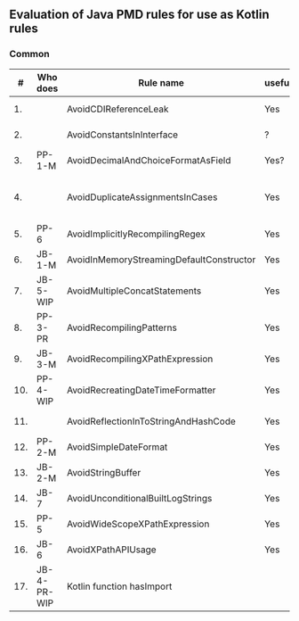 Evaluation of Java PMD rules for use as Kotlin rules
---
### Common

| #   | Who does    | Rule name                                | useful | complexity | used by sponsors | importance  | already available | note / to investigate                                                                                                   |
|-----|-------------|------------------------------------------|--------|------------|------------------|-------------|-------------------|-------------------------------------------------------------------------------------------------------------------------|
| 1.  |             | AvoidCDIReferenceLeak                    | Yes    | Medium     | No               | Low         | Not found         | Kotlin mostly not used with Java/JakartaEE                                                                              |
| 2.  |             | AvoidConstantsInInterface                | ?      | Low?       | Yes              | Low         | Not found         | To investiate                                                                                                           |
| 3.  | PP-1-M      | AvoidDecimalAndChoiceFormatAsField       | Yes?   | Low        | Yes              | High        | Not found         | NumberFormat/DateFormat not included?                                                                                   |
| 4.  |             | AvoidDuplicateAssignmentsInCases         | Yes    | Medium     | Yes              | Low/Medium  | Partly found      | Detekt:DuplicateCaseInWhenExpression has overlap but is not the same. Add example, doc, Questionable if occuring often. |
| 5.  | PP-6        | AvoidImplicitlyRecompilingRegex          | Yes    | High       | Yes              | High        | Not found         | Kotlin has own String/regex, also occurs here? support both?                                                            |
| 6.  | JB-1-M      | AvoidInMemoryStreamingDefaultConstructor | Yes    | Low        | Yes              | High        | Not found         | Kotlin types? -> No                                                                                                     |
| 7.  | JB-5-WIP    | AvoidMultipleConcatStatements            | Yes    | Medium     | Yes              | High        | Not found         | How concat in Kotlin? Seems like Java                                                                                   | 
| 8.  | PP-3-PR     | AvoidRecompilingPatterns                 | Yes    | Low/Medium | Yes              | High        | Not found         | Kotlin version?                                                                                                         |
| 9.  | JB-3-M      | AvoidRecompilingXPathExpression          | Yes    | Low        | Yes              | Medium/High | Not found         | Good example ThreadLocal in Kotlin?                                                                                     |
| 10. | PP-4-WIP    | AvoidRecreatingDateTimeFormatter         | Yes    | Medium     | Yes              | High        | Not found         | -                                                                                                                       |
| 11. |             | AvoidReflectionInToStringAndHashCode     | Yes    | Low/Medium | Yes              | Low/Medium  | Not found         | -                                                                                                                       |
| 12. | PP-2-M      | AvoidSimpleDateFormat                    | Yes    | Low        | Yes              | Medium      | Not found         |                                                                                                                         |
| 13. | JB-2-M      | AvoidStringBuffer                        | Yes    | Low        | Yes              | Low/Medium  | Not found         |                                                                                                                         |
| 14. | JB-7        | AvoidUnconditionalBuiltLogStrings        | Yes    | High       | Yes              | Medium      | Not found         |                                                                                                                         | 
| 15. | PP-5        | AvoidWideScopeXPathExpression            | Yes    | Low        | Yes              | Medium      | Not found         |                                                                                                                         | 
| 16. | JB-6        | AvoidXPathAPIUsage                       | Yes    | Low        | Yes              | Medium      | Not found         | remove VTD reference?, seems old, better alternatives?                                                                  |
| 17. | JB-4-PR-WIP | Kotlin function hasImport                |        |            |                  |             |                   | source to review, not tested, to build+test (how?)                                                                      |

